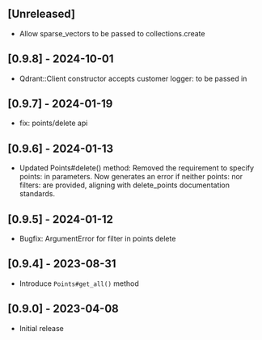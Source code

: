 ## [Unreleased]
- Allow sparse_vectors to be passed to collections.create

## [0.9.8] - 2024-10-01
- Qdrant::Client constructor accepts customer logger: to be passed in

## [0.9.7] - 2024-01-19
- fix: points/delete api

## [0.9.6] - 2024-01-13
- Updated Points#delete() method: Removed the requirement to specify points: in parameters. Now generates an error if neither points: nor filters: are provided, aligning with delete_points documentation standards.

## [0.9.5] - 2024-01-12
- Bugfix: ArgumentError for filter in points delete 
## [0.9.4] - 2023-08-31
- Introduce `Points#get_all()` method

## [0.9.0] - 2023-04-08
- Initial release

